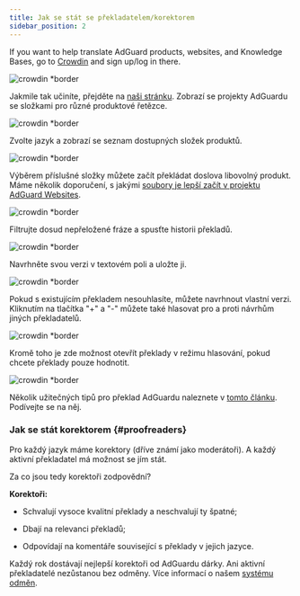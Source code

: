```yaml
---
title: Jak se stát se překladatelem/korektorem
sidebar_position: 2
---
```


If you want to help translate AdGuard products, websites, and Knowledge Bases, go to [Crowdin](https://crowdin.com/) and sign up/log in there.

![crowdin *border](https://cdn.adtidy.org/public/Adguard/kb/en/ag-translations/main-screen.png)

Jakmile tak učiníte, přejděte na [naši stránku](https://crowdin.com/profile/adguard/). Zobrazí se projekty AdGuardu se složkami pro různé produktové řetězce.

![crowdin *border](https://cdn.adtidy.org/public/Adguard/kb/en/ag-translations/projects.png)

Zvolte jazyk a zobrazí se seznam dostupných složek produktů.

![crowdin *border](https://cdn.adtidy.org/public/Adguard/kb/en/ag-translations/languages.png)

Výběrem příslušné složky můžete začít překládat doslova libovolný produkt. Máme několik doporučení, s jakými [soubory je lepší začít v projektu AdGuard Websites](../translation-priority).

![crowdin *border](https://cdn.adtidy.org/public/Adguard/kb/en/ag-translations/folders.png)

Filtrujte dosud nepřeložené fráze a spusťte historii překladů.

![crowdin *border](https://cdn.adtidy.org/public/Adguard/kb/en/ag-translations/filter.png)

Navrhněte svou verzi v textovém poli a uložte ji.

![crowdin *border](https://cdn.adtidy.org/public/Adguard/kb/en/ag-translations/text-box.png)

Pokud s existujícím překladem nesouhlasíte, můžete navrhnout vlastní verzi. Kliknutím na tlačítka "+" a "-" můžete také hlasovat pro a proti návrhům jiných překladatelů.

![crowdin *border](https://cdn.adtidy.org/public/Adguard/kb/en/ag-translations/vote.png)

Kromě toho je zde možnost otevřít překlady v režimu hlasování, pokud chcete překlady pouze hodnotit.

![crowdin *border](https://cdn.adtidy.org/public/Adguard/kb/en/ag-translations/mode.png)

Několik užitečných tipů pro překlad AdGuardu naleznete v [tomto článku](../guidelines). Podívejte se na něj.

### Jak se stát korektorem {#proofreaders}

Pro každý jazyk máme korektory (dříve známí jako moderátoři). A každý aktivní překladatel má možnost se jím stát.

Za co jsou tedy korektoři zodpovědní?

**Korektoři:**

- Schvalují vysoce kvalitní překlady a neschvalují ty špatné;

- Dbají na relevanci překladů;

- Odpovídají na komentáře související s překlady v jejich jazyce.

Každý rok dostávají nejlepší korektoři od AdGuardu dárky. Ani aktivní překladatelé nezůstanou bez odměny. Více informací o našem [systému odměn](../rewards).
